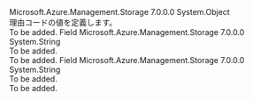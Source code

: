 <Type Name="ReasonCode" FullName="Microsoft.Azure.Management.Storage.Models.ReasonCode">
  <TypeSignature Language="C#" Value="public static class ReasonCode" />
  <TypeSignature Language="ILAsm" Value=".class public auto ansi abstract sealed beforefieldinit ReasonCode extends System.Object" />
  <TypeSignature Language="DocId" Value="T:Microsoft.Azure.Management.Storage.Models.ReasonCode" />
  <TypeSignature Language="VB.NET" Value="Public Class ReasonCode" />
  <TypeSignature Language="F#" Value="type ReasonCode = class" />
  <AssemblyInfo>
    <AssemblyName>Microsoft.Azure.Management.Storage</AssemblyName>
    <AssemblyVersion>7.0.0.0</AssemblyVersion>
  </AssemblyInfo>
  <Base>
    <BaseTypeName>System.Object</BaseTypeName>
  </Base>
  <Interfaces />
  <Docs>
    <summary>
            理由コードの値を定義します。
            </summary>
    <remarks>To be added.</remarks>
  </Docs>
  <Members>
    <Member MemberName="NotAvailableForSubscription">
      <MemberSignature Language="C#" Value="public const string NotAvailableForSubscription;" />
      <MemberSignature Language="ILAsm" Value=".field public static literal string NotAvailableForSubscription" />
      <MemberSignature Language="DocId" Value="F:Microsoft.Azure.Management.Storage.Models.ReasonCode.NotAvailableForSubscription" />
      <MemberSignature Language="VB.NET" Value="Public Const NotAvailableForSubscription As String " />
      <MemberSignature Language="F#" Value="val mutable NotAvailableForSubscription : string" Usage="Microsoft.Azure.Management.Storage.Models.ReasonCode.NotAvailableForSubscription" />
      <MemberType>Field</MemberType>
      <AssemblyInfo>
        <AssemblyName>Microsoft.Azure.Management.Storage</AssemblyName>
        <AssemblyVersion>7.0.0.0</AssemblyVersion>
      </AssemblyInfo>
      <ReturnValue>
        <ReturnType>System.String</ReturnType>
      </ReturnValue>
      <Docs>
        <summary>To be added.</summary>
        <remarks>To be added.</remarks>
      </Docs>
    </Member>
    <Member MemberName="QuotaId">
      <MemberSignature Language="C#" Value="public const string QuotaId;" />
      <MemberSignature Language="ILAsm" Value=".field public static literal string QuotaId" />
      <MemberSignature Language="DocId" Value="F:Microsoft.Azure.Management.Storage.Models.ReasonCode.QuotaId" />
      <MemberSignature Language="VB.NET" Value="Public Const QuotaId As String " />
      <MemberSignature Language="F#" Value="val mutable QuotaId : string" Usage="Microsoft.Azure.Management.Storage.Models.ReasonCode.QuotaId" />
      <MemberType>Field</MemberType>
      <AssemblyInfo>
        <AssemblyName>Microsoft.Azure.Management.Storage</AssemblyName>
        <AssemblyVersion>7.0.0.0</AssemblyVersion>
      </AssemblyInfo>
      <ReturnValue>
        <ReturnType>System.String</ReturnType>
      </ReturnValue>
      <Docs>
        <summary>To be added.</summary>
        <remarks>To be added.</remarks>
      </Docs>
    </Member>
  </Members>
</Type>